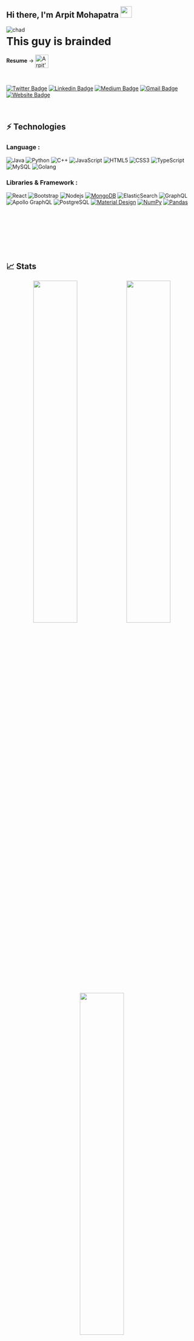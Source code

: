 <h2> Hi there, I'm Arpit Mohapatra <img src="https://static.wikia.nocookie.net/oidarcn/images/7/78/Pika.gif/revision/latest/scale-to-width-down/400?cb=20160720220827" width="30px"> </h2> <img  align='left' src="https://pbs.twimg.com/media/FObdqMtXIAAVbaq?format=png&name=small" alt="chad">
<h1>This guy is brainded</h1>

**Resume** -> <a href="https://drive.google.com/drive/folders/1OBEn8o0w-079Cdbs62nF_dSlhwExK-5x?usp=sharing"><img align="center" alt="Arpit's Resume" width="35px" src="https://ssl.gstatic.com/images/branding/product/2x/hh_drive_96dp.png" /></a>

<br />

[![Twitter Badge](https://img.shields.io/badge/Arpit's_Twitter-1DA1F2?style=for-the-badge&logo=twitter&logoColor=white)](https://twitter.com/k1llua2k)
[![Linkedin Badge](https://img.shields.io/badge/arpit_mohapatra-0077B5?style=for-the-badge&logo=linkedin&logoColor=white&link=https://www.linkedin.com/in/arpit-mohapatra-b40aa9120/)](https://www.linkedin.com/in/arpit-mohapatra-b40aa9120/)
[![Medium Badge](https://img.shields.io/badge/@arpitmohapatra19-12100E?style=for-the-badge&logo=medium&logoColor=white&link=https://medium.com/@arpit-mohapatra19)](https://medium.com/@arpit-mohapatra19)
[![Gmail Badge](https://img.shields.io/badge/arpit.mohapatra19-D14836?style=for-the-badge&logo=gmail&logoColor=white&link=mailto:arpit.mohapatra19@gmail.com)](mailto:arpit.mohapatra19@gmail.com)
[![Website Badge](https://img.shields.io/badge/-Arpit's_Portfolio-4285F4?style=for-the-badge&logo=Google-chrome&logoColor=white&link=https://arpit-mohapatra.vercel.app/)](https://arpit-mohapatra.vercel.app/)

<br/>

## ⚡ Technologies

### Language :
![Java](https://img.shields.io/badge/-java-E34A86?style=flat-square&logo=java)
![Python](https://img.shields.io/badge/-Python-black?style=flat-square&logo=Python)
![C++](https://img.shields.io/badge/-C++-00599C?style=flat-square&logo=c)
![JavaScript](https://img.shields.io/badge/-JavaScript-black?style=flat-square&logo=javascript)
![HTML5](https://img.shields.io/badge/-HTML5-E34F26?style=flat-square&logo=html5&logoColor=white)
![CSS3](https://img.shields.io/badge/-CSS3-1572B6?style=flat-square&logo=css3)
![TypeScript](https://img.shields.io/badge/-TypeScript-black?style=flat-square&logo=typescript)
![MySQL](https://img.shields.io/badge/-MySQL-black?style=flat-square&logo=mysql)
![Golang](https://img.shields.io/badge/-go-black?style=flat-square&logo=go)

### Libraries & Framework :

![React](https://img.shields.io/badge/-React-black?style=flat-square&logo=react)
![Bootstrap](https://img.shields.io/badge/-Bootstrap-563D7C?style=flat-square&logo=bootstrap)
![Nodejs](https://img.shields.io/badge/-Nodejs-black?style=flat-square&logo=Node.js)
<a href="#"><img alt="MongoDB" src ="https://img.shields.io/badge/MongoDB-%234ea94b.svg?logo=mongodb&logoColor=white"></a>
![ElasticSearch](https://img.shields.io/badge/-ElasticSearch-005571?style=flat-square&logo=elasticsearch)
![GraphQL](https://img.shields.io/badge/-GraphQL-E10098?style=flat-square&logo=graphql)
![Apollo GraphQL](https://img.shields.io/badge/-Apollo%20GraphQL-311C87?style=flat-square&logo=apollo-graphql)
![PostgreSQL](https://img.shields.io/badge/-PostgreSQL-336791?style=flat-square&logo=postgresql)
<a href="#"><img alt="Material Design" src="https://img.shields.io/badge/Material%20Design%20-%230081CB.svg?logo=material-design&logoColor=white"></a>
<a href="#"><img alt="NumPy" src="https://img.shields.io/badge/Numpy%20-%23013243.svg?logo=numpy&logoColor=white"></a>
<a href="#"><img alt="Pandas" src="https://img.shields.io/badge/Pandas%20-%23150458.svg?logo=pandas&logoColor=white"></a>

<br /><br /><br /><br /><br /><br />

## 📈 Stats
<p align="center">
	
<!--   <img width="48%" src="https://github-readme-stats.vercel.app/api?username=marpit19&show_icons=true&theme=tokyonight" /> -->
  <img width="48%" src="https://github-readme-streak-stats.herokuapp.com/?user=marpit19&theme=tokyonight" />
	<img width="48%" src="https://github-readme-stats.vercel.app/api?username=marpit19&theme=tokyonight&count_private=true" />
	<img width="48%" src="https://github-readme-stats.vercel.app/api/top-langs/?username=marpit19&layout=compact&langs_count=8&theme=tokyonight" />
</p>
